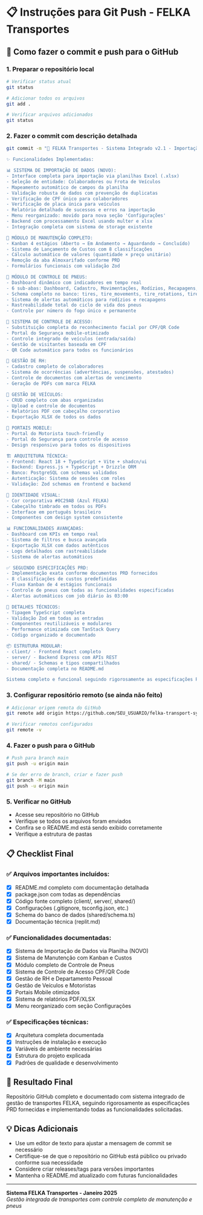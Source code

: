 # 📋 Instruções para Git Push - FELKA Transportes

## 🚀 Como fazer o commit e push para o GitHub

### 1. Preparar o repositório local
```bash
# Verificar status atual
git status

# Adicionar todos os arquivos
git add .

# Verificar arquivos adicionados
git status
```

### 2. Fazer o commit com descrição detalhada
```bash
git commit -m "🚛 FELKA Transportes - Sistema Integrado v2.1 - Importação de Dados

✨ Funcionalidades Implementadas:

📊 SISTEMA DE IMPORTAÇÃO DE DADOS (NOVO):
- Interface completa para importação via planilhas Excel (.xlsx)
- Seleção de entidade: Colaboradores ou Frota de Veículos
- Mapeamento automático de campos da planilha
- Validação robusta de dados com prevenção de duplicatas
- Verificação de CPF único para colaboradores
- Verificação de placa única para veículos
- Relatório detalhado de sucessos e erros na importação
- Menu reorganizado: movido para nova seção 'Configurações'
- Backend com processamento Excel usando multer e xlsx
- Integração completa com sistema de storage existente

🔧 MÓDULO DE MANUTENÇÃO COMPLETO:
- Kanban 4 estágios (Aberto → Em Andamento → Aguardando → Concluído)
- Sistema de Lançamento de Custos com 8 classificações
- Cálculo automático de valores (quantidade × preço unitário)
- Remoção da aba Almoxarifado conforme PRD
- Formulários funcionais com validação Zod

🛞 MÓDULO DE CONTROLE DE PNEUS:
- Dashboard dinâmico com indicadores em tempo real
- 6 sub-abas: Dashboard, Cadastro, Movimentações, Rodízios, Recapagens, Alertas
- Schema completo no banco: tires, tire_movements, tire_rotations, tire_alerts
- Sistema de alertas automáticos para rodízios e recapagens
- Rastreabilidade total do ciclo de vida dos pneus
- Controle por número do fogo único e permanente

🚪 SISTEMA DE CONTROLE DE ACESSO:
- Substituição completa do reconhecimento facial por CPF/QR Code
- Portal do Segurança mobile-otimizado
- Controle integrado de veículos (entrada/saída)
- Gestão de visitantes baseada em CPF
- QR Code automático para todos os funcionários

👥 GESTÃO DE RH:
- Cadastro completo de colaboradores
- Sistema de ocorrências (advertências, suspensões, atestados)
- Controle de documentos com alertas de vencimento
- Geração de PDFs com marca FELKA

🚗 GESTÃO DE VEÍCULOS:
- CRUD completo com abas organizadas
- Upload e controle de documentos
- Relatórios PDF com cabeçalho corporativo
- Exportação XLSX de todos os dados

📱 PORTAIS MOBILE:
- Portal do Motorista touch-friendly
- Portal do Segurança para controle de acesso
- Design responsivo para todos os dispositivos

🏗️ ARQUITETURA TÉCNICA:
- Frontend: React 18 + TypeScript + Vite + shadcn/ui
- Backend: Express.js + TypeScript + Drizzle ORM
- Banco: PostgreSQL com schemas validados
- Autenticação: Sistema de sessões com roles
- Validação: Zod schemas em frontend e backend

🎨 IDENTIDADE VISUAL:
- Cor corporativa #0C29AB (Azul FELKA)
- Cabeçalho timbrado em todos os PDFs
- Interface em português brasileiro
- Componentes com design system consistente

📊 FUNCIONALIDADES AVANÇADAS:
- Dashboard com KPIs em tempo real
- Sistema de filtros e busca avançada
- Exportação XLSX com dados autênticos
- Logs detalhados com rastreabilidade
- Sistema de alertas automáticos

✅ SEGUINDO ESPECIFICAÇÕES PRD:
- Implementação exata conforme documentos PRD fornecidos
- 8 classificações de custos predefinidas
- Fluxo Kanban de 4 estágios funcionais
- Controle de pneus com todas as funcionalidades especificadas
- Alertas automáticos com job diário às 03:00

🔧 DETALHES TÉCNICOS:
- Tipagem TypeScript completa
- Validação Zod em todas as entradas
- Componentes reutilizáveis e modulares
- Performance otimizada com TanStack Query
- Código organizado e documentado

📦 ESTRUTURA MODULAR:
- client/ - Frontend React completo
- server/ - Backend Express com APIs REST
- shared/ - Schemas e tipos compartilhados
- Documentação completa no README.md

Sistema completo e funcional seguindo rigorosamente as especificações PRD fornecidas."
```

### 3. Configurar repositório remoto (se ainda não feito)
```bash
# Adicionar origem remota do GitHub
git remote add origin https://github.com/SEU_USUARIO/felka-transport-system.git

# Verificar remotos configurados
git remote -v
```

### 4. Fazer o push para o GitHub
```bash
# Push para branch main
git push -u origin main

# Se der erro de branch, criar e fazer push
git branch -M main
git push -u origin main
```

### 5. Verificar no GitHub
- Acesse seu repositório no GitHub
- Verifique se todos os arquivos foram enviados
- Confira se o README.md está sendo exibido corretamente
- Verifique a estrutura de pastas

## 📋 Checklist Final

### ✅ Arquivos importantes incluídos:
- [x] README.md completo com documentação detalhada
- [x] package.json com todas as dependências
- [x] Código fonte completo (client/, server/, shared/)
- [x] Configurações (.gitignore, tsconfig.json, etc.)
- [x] Schema do banco de dados (shared/schema.ts)
- [x] Documentação técnica (replit.md)

### ✅ Funcionalidades documentadas:
- [x] Sistema de Importação de Dados via Planilha (NOVO)
- [x] Sistema de Manutenção com Kanban e Custos
- [x] Módulo completo de Controle de Pneus
- [x] Sistema de Controle de Acesso CPF/QR Code
- [x] Gestão de RH e Departamento Pessoal
- [x] Gestão de Veículos e Motoristas
- [x] Portais Mobile otimizados
- [x] Sistema de relatórios PDF/XLSX
- [x] Menu reorganizado com seção Configurações

### ✅ Especificações técnicas:
- [x] Arquitetura completa documentada
- [x] Instruções de instalação e execução
- [x] Variáveis de ambiente necessárias
- [x] Estrutura do projeto explicada
- [x] Padrões de qualidade e desenvolvimento

## 🎯 Resultado Final
Repositório GitHub completo e documentado com sistema integrado de gestão de transportes FELKA, seguindo rigorosamente as especificações PRD fornecidas e implementando todas as funcionalidades solicitadas.

## 💡 Dicas Adicionais
- Use um editor de texto para ajustar a mensagem de commit se necessário
- Certifique-se de que o repositório no GitHub está público ou privado conforme sua necessidade
- Considere criar releases/tags para versões importantes
- Mantenha o README.md atualizado com futuras funcionalidades

---
**Sistema FELKA Transportes - Janeiro 2025**  
*Gestão integrada de transportes com controle completo de manutenção e pneus*